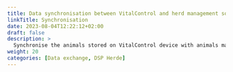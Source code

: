```yaml
---
title: Data synchronisation between VitalControl and herd management software Herde
linkTitle: Synchronisation
date: 2023-08-04T12:22:12+02:00
draft: false
description: >
  Synchronise the animals stored on VitalControl device with animals managed by *Herde* software and transfer measured values recorded with VitalControl device to *Herde* software.
weight: 20
categories: [Data exchange, DSP Herde]
---
```

